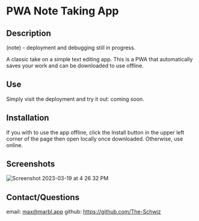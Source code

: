 # PWA Note Taking App

## Description 

(note) - deployment and debugging still in progress.

A classic take on a simple text editing app. This is a PWA that automatically saves your work and can be downloaded to use offline. 

## Use

Simply visit the deployment and try it out: coming soon. 

## Installation

If you with to use the app offline, click the Install button in the upper left corner of the page then open locally once downloaded. Otherwise, use online. 

## Screenshots

![Screenshot 2023-03-19 at 4 26 32 PM](https://user-images.githubusercontent.com/113313870/226207013-0b60fa9f-3e7a-4163-84eb-54772f03a555.png)

## Contact/Questions

email: max@marbl.app
github: https://github.com/The-Schwiz
